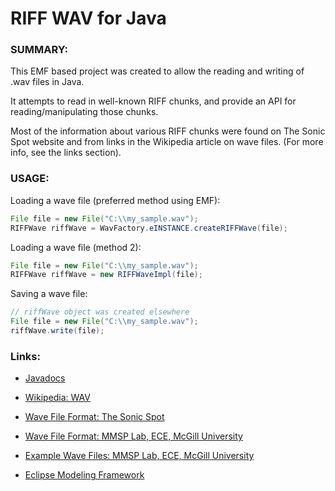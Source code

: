 RIFF WAV for Java
==================================

### SUMMARY: ###

This EMF based project was created to allow the reading and writing of .wav files in Java.  
  
It attempts to read in well-known RIFF chunks, and provide an API for reading/manipulating those chunks.  
  
Most of the information about various RIFF chunks were found on The Sonic Spot website 
and from links in the Wikipedia article on wave files. (For more info, see the links section).  


### USAGE: ###

Loading a wave file (preferred method using EMF):  

```java
File file = new File("C:\\my_sample.wav");
RIFFWave riffWave = WavFactory.eINSTANCE.createRIFFWave(file);
```

Loading a wave file (method 2):  

```java
File file = new File("C:\\my_sample.wav");
RIFFWave riffWave = new RIFFWaveImpl(file);
```

Saving a wave file:  

```java
// riffWave object was created elsewhere
File file = new File("C:\\my_sample.wav");
riffWave.write(file);
```

### Links: ###

- [Javadocs](http://skratchdot.com/projects/riff-wav-for-java/javadocs/)

- [Wikipedia: WAV](http://en.wikipedia.org/wiki/WAV)  

- [Wave File Format: The Sonic Spot](http://www.sonicspot.com/guide/wavefiles.html)  

- [Wave File Format: MMSP Lab, ECE, McGill University](http://www-mmsp.ece.mcgill.ca/Documents/AudioFormats/WAVE/WAVE.html)

- [Example Wave Files: MMSP Lab, ECE, McGill University](http://www-mmsp.ece.mcgill.ca/Documents/AudioFormats/WAVE/Samples.html)

- [Eclipse Modeling Framework](http://www.eclipse.org/modeling/emf/)  



